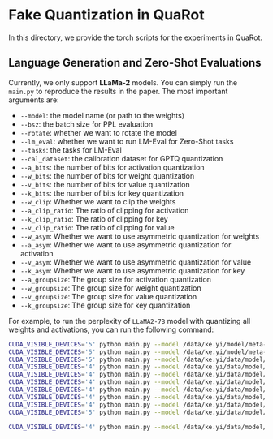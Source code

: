 # Fake Quantization in QuaRot


In this directory, we provide the torch scripts for the experiments in QuaRot. 


## Language Generation and Zero-Shot Evaluations

Currently, we only support **LLaMa-2** models. You can simply run the `main.py` to reproduce the results in the paper. The most important arguments are:

- `--model`: the model name (or path to the weights)
- `--bsz`: the batch size for PPL evaluation
- `--rotate`: whether we want to rotate the model
- `--lm_eval`: whether we want to run LM-Eval for Zero-Shot tasks
- `--tasks`: the tasks for LM-Eval
- `--cal_dataset`: the calibration dataset for GPTQ quantization
- `--a_bits`: the number of bits for activation quantization
- `--w_bits`: the number of bits for weight quantization
- `--v_bits`: the number of bits for value quantization
- `--k_bits`: the number of bits for key quantization
- `--w_clip`: Whether we want to clip the weights
- `--a_clip_ratio`: The ratio of clipping for activation
- `--k_clip_ratio`: The ratio of clipping for key
- `--v_clip_ratio`: The ratio of clipping for value
- `--w_asym`: Whether we want to use asymmetric quantization for weights
- `--a_asym`: Whether we want to use asymmetric quantization for activation
- `--v_asym`: Whether we want to use asymmetric quantization for value
- `--k_asym`: Whether we want to use asymmetric quantization for key
- `--a_groupsize`: The group size for activation quantization
- `--w_groupsize`: The group size for weight quantization
- `--v_groupsize`: The group size for value quantization
- `--k_groupsize`: The group size for key quantization
  
For example, to run the perplexity of `LLaMA2-7B` model with quantizing all weights and activations, you can run the following command:

```bash
CUDA_VISIBLE_DEVICES='5' python main.py --model /data/ke.yi/model/meta-llama/Meta-Llama-3-8B  --rotate --a_bits 4 --v_bits 16 --k_bits 16 --w_bits 4 --w_clip --w_rtn
CUDA_VISIBLE_DEVICES='5' python main.py --model /data/ke.yi/model/meta-llama/Meta-Llama-3-8B  --rotate --a_bits 16 --v_bits 16 --k_bits 16 --w_bits 16 --w_clip
CUDA_VISIBLE_DEVICES='5' python main.py --model /data/ke.yi/data/model/qwen2moe-a27b --rotate --a_bits 4 --v_bits 16 --k_bits 16 --w_bits 4 --w_clip --save_qmodel_path quant_qwen2moe-a27b --w_rtn
CUDA_VISIBLE_DEVICES='4' python main.py --model /data/ke.yi/data/model/qwen2moe-a27b --rotate --a_bits 4 --v_bits 16 --k_bits 16 --w_bits 4 --w_clip --save_qmodel_path quant_qwen2moe-a27b
CUDA_VISIBLE_DEVICES='4' python main.py --model /data/ke.yi/data/model/qwen2moe-a27b --rotate --a_bits 16 --v_bits 16 --k_bits 16 --w_bits 16 --w_clip --save_qmodel_path quant_qwen2moe-a27b
CUDA_VISIBLE_DEVICES='4' python main.py --model /data/ke.yi/data/model/Qwen2-7B-Instruct --rotate --a_bits 16 --v_bits 16 --k_bits 16 --w_bits 16 --w_clip
CUDA_VISIBLE_DEVICES='4' python main.py --model /data/ke.yi/data/model/Qwen2-7B-Instruct --rotate --a_bits 4 --v_bits 16 --k_bits 16 --w_bits 4 --w_clip --w_rtn
CUDA_VISIBLE_DEVICES='4' python main.py --model /data/ke.yi/data/model/Qwen2-7B-Instruct --rotate --a_bits 16 --v_bits 16 --k_bits 16 --w_bits 16 --w_clip
CUDA_VISIBLE_DEVICES='4' python main.py --model /data/ke.yi/data/model/qwen2moe-a27b --rotate --a_bits 16 --v_bits 16 --k_bits 16 --w_bits 16 --w_clip
CUDA_VISIBLE_DEVICES='5' python main.py --model /data/ke.yi/data/model/qwen2moe-a27b --rotate --a_bits 4 --v_bits 16 --k_bits 16 --w_bits 4 --w_clip --save_qmodel_path quant_qwen2moe-a27b

CUDA_VISIBLE_DEVICES='4' python main.py --model /data/ke.yi/data/model/Qwen2-7B-Instruct --rotate --a_bits 4 --v_bits 16 --k_bits 16 --w_bits 4 --w_clip --w_rtn

```


